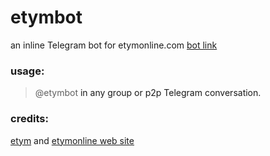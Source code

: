 # etymbot
an inline Telegram bot for etymonline.com [bot link](https://t.me/etymbot)

### usage:
> @etymbot <a English word>
in any group or p2p Telegram conversation.

### credits: 
[etym](https://github.com/tetrismegistus/etym) and [etymonline web site](https://etymonline.com)
